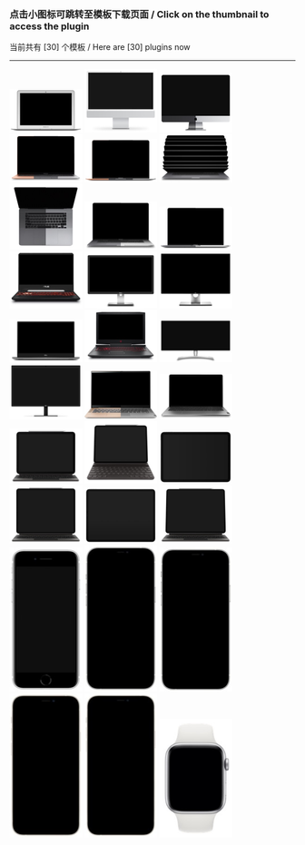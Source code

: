 ### 点击小图标可跳转至模板下载页面  /  Click on the thumbnail to access the plugin  
当前共有 [30] 个模板 / Here are [30] plugins now  
****  

<a href="https://cdn.jsdelivr.net/gh/lihaoyun6/capXDR-plugins/plugins/Apple MBA13.zip"><img src="./Apple MBA13.jpg" alt="Apple MBA13" width="128" /></a>
<a href="https://cdn.jsdelivr.net/gh/lihaoyun6/capXDR-plugins/plugins/Apple iMac M1.zip"><img src="./Apple iMac M1.jpg" alt="Apple iMac M1" width="128" /></a>
<a href="https://cdn.jsdelivr.net/gh/lihaoyun6/capXDR-plugins/plugins/Apple iMac.zip"><img src="./Apple iMac.jpg" alt="Apple iMac" width="128" /></a>
<a href="https://cdn.jsdelivr.net/gh/lihaoyun6/capXDR-plugins/plugins/Apple rMBA13 K.zip"><img src="./Apple rMBA13 K.jpg" alt="Apple rMBA13 K" width="128" /></a>
<a href="https://cdn.jsdelivr.net/gh/lihaoyun6/capXDR-plugins/plugins/Apple rMBA13.zip"><img src="./Apple rMBA13.jpg" alt="Apple rMBA13" width="128" /></a>
<a href="https://cdn.jsdelivr.net/gh/lihaoyun6/capXDR-plugins/plugins/Apple rMBP16 K(anim).zip"><img src="./Apple rMBP16 K(anim).jpg" alt="Apple rMBP16 K(anim)" width="128" /></a>
<a href="https://cdn.jsdelivr.net/gh/lihaoyun6/capXDR-plugins/plugins/Apple rMBP16 K+T.zip"><img src="./Apple rMBP16 K+T.jpg" alt="Apple rMBP16 K+T" width="128" /></a>
<a href="https://cdn.jsdelivr.net/gh/lihaoyun6/capXDR-plugins/plugins/Apple rMBP16 K.zip"><img src="./Apple rMBP16 K.jpg" alt="Apple rMBP16 K" width="128" /></a>
<a href="https://cdn.jsdelivr.net/gh/lihaoyun6/capXDR-plugins/plugins/Apple rMBP16.zip"><img src="./Apple rMBP16.jpg" alt="Apple rMBP16" width="128" /></a>
<a href="https://cdn.jsdelivr.net/gh/lihaoyun6/capXDR-plugins/plugins/Asus TUF6.zip"><img src="./Asus TUF6.jpg" alt="Asus TUF6" width="128" /></a>
<a href="https://cdn.jsdelivr.net/gh/lihaoyun6/capXDR-plugins/plugins/Dell P2715Q.zip"><img src="./Dell P2715Q.jpg" alt="Dell P2715Q" width="128" /></a>
<a href="https://cdn.jsdelivr.net/gh/lihaoyun6/capXDR-plugins/plugins/Dell UP3218K.zip"><img src="./Dell UP3218K.jpg" alt="Dell UP3218K" width="128" /></a>
<a href="https://cdn.jsdelivr.net/gh/lihaoyun6/capXDR-plugins/plugins/Dell XPS15.zip"><img src="./Dell XPS15.jpg" alt="Dell XPS15" width="128" /></a>
<a href="https://cdn.jsdelivr.net/gh/lihaoyun6/capXDR-plugins/plugins/HP OMEN4 Plus K.zip"><img src="./HP OMEN4 Plus K.jpg" alt="HP OMEN4 Plus K" width="128" /></a>
<a href="https://cdn.jsdelivr.net/gh/lihaoyun6/capXDR-plugins/plugins/LG 34WK95U.zip"><img src="./LG 34WK95U.jpg" alt="LG 34WK95U" width="128" /></a>
<a href="https://cdn.jsdelivr.net/gh/lihaoyun6/capXDR-plugins/plugins/LG Ultrafine 5K.zip"><img src="./LG Ultrafine 5K.jpg" alt="LG Ultrafine 5K" width="128" /></a>
<a href="https://cdn.jsdelivr.net/gh/lihaoyun6/capXDR-plugins/plugins/Lenovo Air14IML K.zip"><img src="./Lenovo Air14IML K.jpg" alt="Lenovo Air14IML K" width="128" /></a>
<a href="https://cdn.jsdelivr.net/gh/lihaoyun6/capXDR-plugins/plugins/Lenovo Pro13IML K.zip"><img src="./Lenovo Pro13IML K.jpg" alt="Lenovo Pro13IML K" width="128" /></a>
<a href="https://cdn.jsdelivr.net/gh/lihaoyun6/capXDR-plugins/plugins/iPad Air4 K+P.zip"><img src="./iPad Air4 K+P.jpg" alt="iPad Air4 K+P" width="128" /></a>
<a href="https://cdn.jsdelivr.net/gh/lihaoyun6/capXDR-plugins/plugins/iPad Air4 SK+P.zip"><img src="./iPad Air4 SK+P.jpg" alt="iPad Air4 SK+P" width="128" /></a>
<a href="https://cdn.jsdelivr.net/gh/lihaoyun6/capXDR-plugins/plugins/iPad Air4.zip"><img src="./iPad Air4.jpg" alt="iPad Air4" width="128" /></a>
<a href="https://cdn.jsdelivr.net/gh/lihaoyun6/capXDR-plugins/plugins/iPad Pro K+P.zip"><img src="./iPad Pro K+P.jpg" alt="iPad Pro K+P" width="128" /></a>
<a href="https://cdn.jsdelivr.net/gh/lihaoyun6/capXDR-plugins/plugins/iPad Pro.zip"><img src="./iPad Pro.jpg" alt="iPad Pro" width="128" /></a>
<a href="https://cdn.jsdelivr.net/gh/lihaoyun6/capXDR-plugins/plugins/iPad Pro12.9 K+P.zip"><img src="./iPad Pro12.9 K+P.jpg" alt="iPad Pro12.9 K+P" width="128" /></a>
<a href="https://cdn.jsdelivr.net/gh/lihaoyun6/capXDR-plugins/plugins/iPhone SE2.zip"><img src="./iPhone SE2.jpg" alt="iPhone SE2" width="128" /></a>
<a href="https://cdn.jsdelivr.net/gh/lihaoyun6/capXDR-plugins/plugins/iPhone12 Pro Max.zip"><img src="./iPhone12 Pro Max.jpg" alt="iPhone12 Pro Max" width="128" /></a>
<a href="https://cdn.jsdelivr.net/gh/lihaoyun6/capXDR-plugins/plugins/iPhone12 Pro.zip"><img src="./iPhone12 Pro.jpg" alt="iPhone12 Pro" width="128" /></a>
<a href="https://cdn.jsdelivr.net/gh/lihaoyun6/capXDR-plugins/plugins/iPhone12 mini.zip"><img src="./iPhone12 mini.jpg" alt="iPhone12 mini" width="128" /></a>
<a href="https://cdn.jsdelivr.net/gh/lihaoyun6/capXDR-plugins/plugins/iPhone12.zip"><img src="./iPhone12.jpg" alt="iPhone12" width="128" /></a>
<a href="https://cdn.jsdelivr.net/gh/lihaoyun6/capXDR-plugins/plugins/iWatch Series6.zip"><img src="./iWatch Series6.jpg" alt="iWatch Series6" width="128" /></a>
